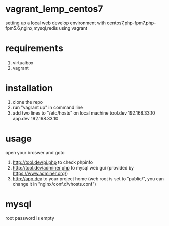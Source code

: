 # vagrant_lemp_centos7

setting up a local web develop environment with centos7,php-fpm7,php-fpm5.6,nginx,mysql,redis using vagrant

# requirements
1. virtualbox
2. vagrant

# installation
1. clone the repo  
2. run "vagrant up" in command line  
3. add two lines to "/etc/hosts" on local machine 
tool.dev    192.168.33.10  
app.dev     192.168.33.10

# usage
open your broswer and goto  
1. http://tool.dev/pi.php to check phpinfo  
2. http://tool.dev/adminer.php to mysql web gui (provided by https://www.adminer.org/)  
3. http://app.dev to your project home (web root is set to "public/", you can change it in "nginx/conf.d/vhosts.conf")  

# mysql
root password is empty
